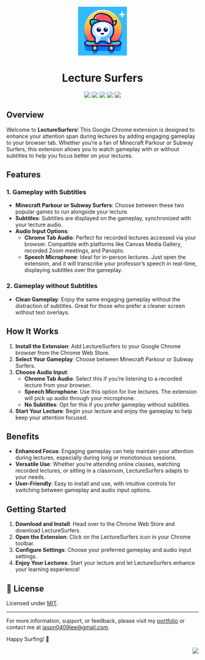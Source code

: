 <a name="readme-top"></a>

<p align="center">
  <img src="/images/icon128.png" width="128px" height="128px" alt="LectureSurfers logo">
</p>
<h1 align="center">Lecture Surfers</h1>

<div align="center">

[![][chrome-users-shield]][chrome-users-link]
[![][extension-rating-shield]][extension-rating-link]
[![][latest-version-shield]][latest-version-link]
[![][github-stars-shield]][github-stars-link]
[![][github-license-shield]][github-license-link]

</div>

## Overview

Welcome to **LectureSurfers**! This Google Chrome extension is designed to enhance your attention span during lectures by adding engaging gameplay to your browser tab. Whether you’re a fan of Minecraft Parkour or Subway Surfers, this extension allows you to watch gameplay with or without subtitles to help you focus better on your lectures.

## Features

### 1. Gameplay with Subtitles
- **Minecraft Parkour or Subway Surfers**: Choose between these two popular games to run alongside your lecture.
- **Subtitles**: Subtitles are displayed on the gameplay, synchronized with your lecture audio.
- **Audio Input Options**: 
  - **Chrome Tab Audio**: Perfect for recorded lectures accessed via your browser. Compatible with platforms like Canvas Media Gallery, recorded Zoom meetings, and Panopto.
  - **Speech Microphone**: Ideal for in-person lectures. Just open the extension, and it will transcribe your professor’s speech in real-time, displaying subtitles over the gameplay.

### 2. Gameplay without Subtitles
- **Clean Gameplay**: Enjoy the same engaging gameplay without the distraction of subtitles. Great for those who prefer a cleaner screen without text overlays.

## How It Works

1. **Install the Extension**: Add LectureSurfers to your Google Chrome browser from the Chrome Web Store.
2. **Select Your Gameplay**: Choose between Minecraft Parkour or Subway Surfers.
3. **Choose Audio Input**:
   - **Chrome Tab Audio**: Select this if you’re listening to a recorded lecture from your browser.
   - **Speech Microphone**: Use this option for live lectures. The extension will pick up audio through your microphone.
   - **No Subtitles**: Opt for this if you prefer gameplay without subtitles.
4. **Start Your Lecture**: Begin your lecture and enjoy the gameplay to help keep your attention focused.

## Benefits

- **Enhanced Focus**: Engaging gameplay can help maintain your attention during lectures, especially during long or monotonous sessions.
- **Versatile Use**: Whether you’re attending online classes, watching recorded lectures, or sitting in a classroom, LectureSurfers adapts to your needs.
- **User-Friendly**: Easy to install and use, with intuitive controls for switching between gameplay and audio input options.

## Getting Started

1. **Download and Install**: Head over to the Chrome Web Store and download LectureSurfers.
2. **Open the Extension**: Click on the LectureSurfers icon in your Chrome toolbar.
3. **Configure Settings**: Choose your preferred gameplay and audio input settings.
4. **Enjoy Your Lectures**: Start your lecture and let LectureSurfers enhance your learning experience!

## 📑 License
Licensed under [MIT](https://github.com/Vaten0x/LectureSurfers/blob/main/LICENSE).

---

For more information, support, or feedback, please visit my [portfolio](https://vaten0x.github.io/react-portfolio/) or contact me at [jason0409lee@gmail.com](jason0409lee@gmail.com). 

Happy Surfing! 🌊

<div align="right">

[![][back-to-top]](#readme-top)

</div>

<!-- LINK GROUP -->
[back-to-top]: https://img.shields.io/badge/-BACK_TO_TOP-151515?style=flat-square

<!-- SHIELDS GROUP -->
[chrome-users-shield]: https://img.shields.io/chrome-web-store/users/gpenhfhlcpemdkjacaompcedbcknjiko?style=flat-square&logo=googlechrome&logoColor=white&label=chrome%20active%20users&color=33bcff
[chrome-users-link]: https://chromewebstore.google.com/detail/lecturesurfers/gpenhfhlcpemdkjacaompcedbcknjiko
[extension-rating-shield]: https://img.shields.io/chrome-web-store/rating/gpenhfhlcpemdkjacaompcedbcknjiko?style=flat-square&color=33bcff
[extension-rating-link]: https://chromewebstore.google.com/detail/lecturesurfers/gpenhfhlcpemdkjacaompcedbcknjiko
[latest-version-shield]: https://img.shields.io/chrome-web-store/v/gpenhfhlcpemdkjacaompcedbcknjiko?style=flat-square&label=latest%20version&color=33bcff
[latest-version-link]: https://chromewebstore.google.com/detail/lecturesurfers/gpenhfhlcpemdkjacaompcedbcknjiko
[github-stars-shield]: https://img.shields.io/github/stars/Vaten0x/LectureSurfers?style=flat-square&color=33bcff
[github-stars-link]: https://github.com/Vaten0x/LectureSurfers
[github-license-shield]: https://img.shields.io/github/license/Vaten0x/LectureSurfers?style=flat-square&color=33bcff
[github-license-link]: https://github.com/Vaten0x/LectureSurfers/issues
